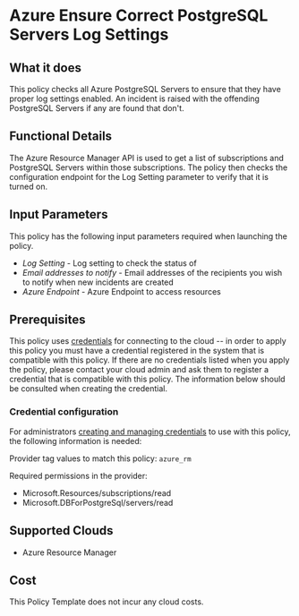 # Azure Ensure Correct PostgreSQL Servers Log Settings

## What it does

This policy checks all Azure PostgreSQL Servers to ensure that they have proper log settings enabled. An incident is raised with the offending PostgreSQL Servers if any are found that don't.

## Functional Details

The Azure Resource Manager API is used to get a list of subscriptions and PostgreSQL Servers within those subscriptions. The policy then checks the configuration endpoint for the Log Setting parameter to verify that it is turned on.

## Input Parameters

This policy has the following input parameters required when launching the policy.

- *Log Setting* - Log setting to check the status of
- *Email addresses to notify* - Email addresses of the recipients you wish to notify when new incidents are created
- *Azure Endpoint* - Azure Endpoint to access resources

## Prerequisites

This policy uses [credentials](https://docs.flexera.com/flexera/EN/Automation/ManagingCredentialsExternal.htm) for connecting to the cloud -- in order to apply this policy you must have a credential registered in the system that is compatible with this policy. If there are no credentials listed when you apply the policy, please contact your cloud admin and ask them to register a credential that is compatible with this policy. The information below should be consulted when creating the credential.

### Credential configuration

For administrators [creating and managing credentials](https://docs.flexera.com/flexera/EN/Automation/ManagingCredentialsExternal.htm) to use with this policy, the following information is needed:

Provider tag values to match this policy: `azure_rm`

Required permissions in the provider:

- Microsoft.Resources/subscriptions/read
- Microsoft.DBForPostgreSql/servers/read

## Supported Clouds

- Azure Resource Manager

## Cost

This Policy Template does not incur any cloud costs.
